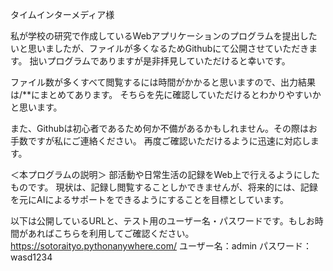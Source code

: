 タイムインターメディア様

私が学校の研究で作成しているWebアプリケーションのプログラムを提出したいと思いましたが、ファイルが多くなるためGithubにて公開させていただきます。
拙いプログラムでありますが是非拝見していただけると幸いです。

ファイル数が多くすべて閲覧するには時間がかかると思いますので、出力結果は/**にまとめてあります。
そちらを先に確認していただけるとわかりやすいかと思います。

また、Githubは初心者であるため何か不備があるかもしれません。その際はお手数ですが私にご連絡ください。
再度ご確認いただけるように迅速に対応します。


＜本プログラムの説明＞
部活動や日常生活の記録をWeb上で行えるようにしたものです。
現状は、記録し閲覧することしかできませんが、将来的には、記録を元にAIによるサポートをできるようにすることを目標としています。

以下は公開しているURLと、テスト用のユーザー名・パスワードです。もしお時間があればこちらを利用してご確認ください。
https://sotoraityo.pythonanywhere.com/
ユーザー名：admin
パスワード：wasd1234
